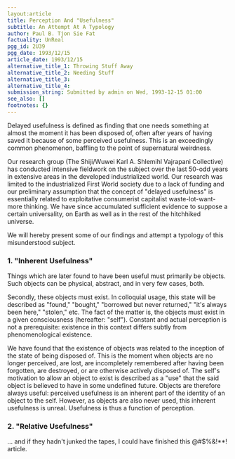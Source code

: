 ```yaml
---
layout:article
title: Perception And "Usefulness"
subtitle: An Attempt At A Typology
author: Paul B. Tjon Sie Fat
factuality: UnReal
pgg_id: 2U39
pgg_date: 1993/12/15
article_date: 1993/12/15
alternative_title_1: Throwing Stuff Away
alternative_title_2: Needing Stuff
alternative_title_3: 
alternative_title_4: 
submission_string: Submitted by admin on Wed, 1993-12-15 01:00
see_also: []
footnotes: {}
---
```

<div>
<p>Delayed usefulness is defined as finding that one needs something at almost the moment it has been disposed of, often after years of having saved it because of some perceived usefulness. This is an exceedingly common phenomenon, baffling to the point of supernatural weirdness.</p>
<p>Our research group (The Shiji/Wuwei Karl A. Shlemihl Vajrapani Collective) has conducted intensive fieldwork on the subject over the last 50-odd years in extensive areas in the developed industrialized world. Our research was limited to the industrialized First World society due to a lack of funding and our preliminary assumption that the concept of "delayed usefulness" is essentially related to exploitative consumerist capitalist waste-lot-want-more thinking. We have since accumulated sufficient evidence to suppose a certain universality, on Earth as well as in the rest of the hitchhiked universe.</p>
<p>We will hereby present some of our findings and attempt a typology of this misunderstood subject.</p>
<h3>1. "Inherent Usefulness"</h3>
<p>Things which are later found to have been useful must primarily be objects. Such objects can be physical, abstract, and in very few cases, both.</p>
<p>Secondly, these objects must exist. In colloquial usage, this state will be described as "found," "bought," "borrowed but never returned," "it's always been here," "stolen," etc. The fact of the matter is, the objects must exist in a given consciousness (hereafter: "self"). Constant and actual perception is not a prerequisite: existence in this context differs subtly from phenomenological existence.</p>
<p>We have found that the existence of objects was related to the inception of the state of being disposed of. This is the moment when objects are no longer perceived, are lost, are incompletely remembered after having been forgotten, are destroyed, or are otherwise actively disposed of. The self's motivation to allow an object to exist is described as a "use" that the said object is believed to have in some undefined future. Objects are therefore always useful: perceived usefulness is an inherent part of the identity of an object to the self. However, as objects are also never used, this inherent usefulness is unreal. Usefulness is thus a function of perception.</p>
<h3>2. "Relative Usefulness"</h3>
<p>... and if they hadn't junked the tapes, I could have finished this @#$%&amp;!**! article. <!--Amazon_CLS_IM_END--></p>
</div>


